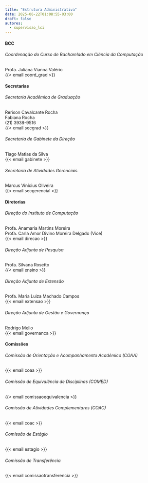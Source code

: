 ```yaml
---
title: "Estrutura Administrativa"
date: 2025-06-22T01:08:55-03:00
draft: false
autores:
  - supervisao_lci
---
```


#### BCC

###### Coordenação do Curso de Bacharelado em Ciência da Computação

Profa. Juliana Vianna Valério\
{{< email coord_grad >}}

#### Secretarias

###### Secretaria Acadêmica de Graduação

Rerison Cavalcante Rocha\
Fabiana Rocha\
(21) 3938-9516\
{{< email secgrad >}}

###### Secretaria de Gabinete da Direção

Tiago Matias da Silva\
{{< email gabinete >}}

###### Secretaria de Atividades Gerenciais

Marcus Vinícius Oliveira\
{{< email secgerencial >}}

#### Diretorias

###### Direção do Instituto de Computação

Profa. Anamaria Martins Moreira\
Profa. Carla Amor Divino Moreira Delgado (Vice)\
{{< email direcao >}}

###### Direção Adjunta de Pesquisa

Profa. Silvana Rosetto\
{{< email ensino >}}

###### Direção Adjunta de Extensão

Profa. Maria Luiza Machado Campos\
{{< email extensao >}}

###### Direção Adjunta de Gestão e Governança

Rodrigo Mello\
{{< email governanca >}}

#### Comissões

###### Comissão de Orientação e Acompanhamento Acadêmico (COAA)

{{< email coaa >}}

###### Comissão de Equivalência de Disciplinas (COMED)

{{< email comissaoequivalencia >}}

###### Comissão de Atividades Complementares (COAC)

{{< email coac >}}

###### Comissão de Estágio

{{< email estagio >}}

###### Comissão de Transferência

{{< email comissaotransferencia >}}


